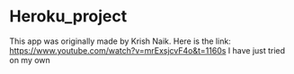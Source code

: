 # Heroku_project
This app was originally made by Krish Naik. Here is the link:
https://www.youtube.com/watch?v=mrExsjcvF4o&t=1160s
I have just tried on my own
